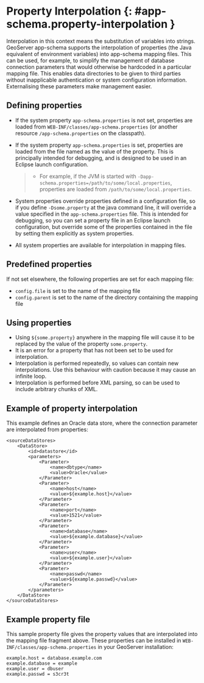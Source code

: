 # Property Interpolation {: #app-schema.property-interpolation }

Interpolation in this context means the substitution of variables into strings. GeoServer app-schema supports the interpolation of properties (the Java equivalent of environment variables) into app-schema mapping files. This can be used, for example, to simplify the management of database connection parameters that would otherwise be hardcoded in a particular mapping file. This enables data directories to be given to third parties without inapplicable authentication or system configuration information. Externalising these parameters make management easier.

## Defining properties

-   If the system property `app-schema.properties` is not set, properties are loaded from `WEB-INF/classes/app-schema.properties` (or another resource `/app-schema.properties` on the classpath).

-   If the system property `app-schema.properties` is set, properties are loaded from the file named as the value of the property. This is principally intended for debugging, and is designed to be used in an Eclipse launch configuration.

    > -   For example, if the JVM is started with `-Dapp-schema.properties=/path/to/some/local.properties`, properties are loaded from `/path/to/some/local.properties`.

-   System properties override properties defined in a configuration file, so if you define `-Dsome.property` at the java command line, it will override a value specified in the `app-schema.properties` file. This is intended for debugging, so you can set a property file in an Eclipse launch configuration, but override some of the properties contained in the file by setting them explicitly as system properties.

-   All system properties are available for interpolation in mapping files.

## Predefined properties

If not set elsewhere, the following properties are set for each mapping file:

-   `config.file` is set to the name of the mapping file
-   `config.parent` is set to the name of the directory containing the mapping file

## Using properties

-   Using `${some.property}` anywhere in the mapping file will cause it to be replaced by the value of the property `some.property`.
-   It is an error for a property that has not been set to be used for interpolation.
-   Interpolation is performed repeatedly, so values can contain new interpolations. Use this behaviour with caution because it may cause an infinite loop.
-   Interpolation is performed before XML parsing, so can be used to include arbitrary chunks of XML.

## Example of property interpolation

This example defines an Oracle data store, where the connection parameter are interpolated from properties:

    <sourceDataStores>
        <DataStore>
            <id>datastore</id>
            <parameters>
                <Parameter>
                    <name>dbtype</name>
                    <value>Oracle</value>
                </Parameter>
                <Parameter>
                    <name>host</name>
                    <value>${example.host}</value>
                </Parameter>
                <Parameter>
                    <name>port</name>
                    <value>1521</value>
                </Parameter>
                <Parameter>
                    <name>database</name>
                    <value>${example.database}</value>
                </Parameter>
                <Parameter>
                    <name>user</name>
                    <value>${example.user}</value>
                </Parameter>
                <Parameter>
                    <name>passwd</name>
                    <value>${example.passwd}</value>
                </Parameter>
            </parameters>
        </DataStore>
    </sourceDataStores>

## Example property file

This sample property file gives the property values that are interpolated into the mapping file fragment above. These properties can be installed in `WEB-INF/classes/app-schema.properties` in your GeoServer installation:

    example.host = database.example.com
    example.database = example
    example.user = dbuser
    example.passwd = s3cr3t
